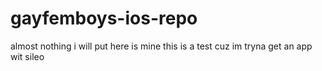 # gayfemboys-ios-repo
almost nothing i will put here is mine this is a test cuz im tryna get an app wit sileo
